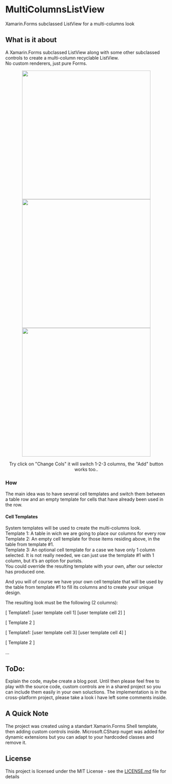 # MultiColumnsListView
Xamarin.Forms subclassed ListView for a multi-columns look

## What is it about

A Xamarin.Forms subclassed ListView along with some other subclassed controls to create a multi-column recyclable ListView.<br>
No custom renderers, just pure Forms.

<p align="center">
  <img height="400" src="https://github.com/taublast/MultiColumnsListView/blob/master/Screenshot_1555781169.jpg">
  <img height="400" src="https://github.com/taublast/MultiColumnsListView/blob/master/Screenshot_1555781171.jpg">
  <img height="400" src="https://github.com/taublast/MultiColumnsListView/blob/master/Screenshot_1555781162.jpg">
</p>

<p align="center">
  Try click on "Change Cols" it will switch 1-2-3 columns, the "Add" button works too..
</p>

### How

The main idea was to have several cell templates and switch them between a table row and an empty template for cells that have already been used in the row. 

#### Cell Templates

System templates will be used to create the multi-columns look.<br>
Template 1: A table in wich we are going to place our columns for every row<br>
Template 2: An empty cell template for those items residing above, in the table from template #1.<br>
Template 3: An optional cell template for a case we have only 1 column selected. It is not really needed, we can just use the template #1 with 1 column, but it’s an option for purists.<br>
You could override the resulting template with your own, after our selector has produced one.<br>

And you will of course we have your own cell template that will be used by the table from template #1 to fill its columns and to create your unique design.<br>

The resulting look must be the following (2 columns):

[ Template1: [user template cell 1] [user template cell 2] ]

[ Template 2 ]

[ Template1: [user template cell 3] [user template cell 4] ]

[ Template 2 ]

…

## ToDo: 

Explain the code, maybe create a blog post. 
Until then please feel free to play with the source code, custom controls are in a shared project  so you can include them easily in your own soluctions.
The implementation is in the cross-platform project, please take a look i have left some comments inside.


## A Quick Note

The project was created using a standart Xamarin.Forms Shell template, then adding custom controls inside. 
Microsoft.CSharp nuget was added for dynamic extensions but you can adapt to your hardcoded classes and remove it.


## License

This project is licensed under the MIT License - see the [LICENSE.md](LICENSE.md) file for details
